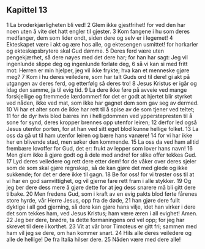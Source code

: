 ## Kapittel 13

1 La broderkjærligheten bli ved!
2 Glem ikke gjestfrihet! for ved den har noen uten å vite det hatt engler til gjester.
3 Kom fangene i hu som deres medfanger, dem som lider ondt, siden dere og selv er i legemet!
4 Ekteskapet være i akt og ære hos alle, og ektesengen usmittet! for horkarler og ekteskapsbrytere skal Gud dømme.
5 Deres ferd være uten pengekjærhet, så dere nøyes med det dere har; for han har sagt: Jeg vil ingenlunde slippe deg og ingenlunde forlate deg,
6 så vi kan si med fritt mot: Herren er min hjelper, jeg vil ikke frykte; hva kan et menneske gjøre meg?
7 Kom i hu deres veiledere, som har talt Guds ord til dere! gi akt på utgangen av deres ferd, og etterfølg så deres tro!
8 Jesus Kristus er igår og idag den samme, ja til evig tid.
9 La dere ikke føre på avveie ved mange forskjellige og fremmede lærdommer! for det er godt at hjertet blir styrket ved nåden, ikke ved mat, som ikke har gagnet dem som gav seg av dermed.
10 Vi har et alter som de ikke har rett til å spise av de som tjener ved teltet;
11 for de dyr hvis blod bæres inn i helligdommen ved ypperstepresten til å sone for synd, deres kropper brennes opp utenfor leiren;
12 derfor led også Jesus utenfor porten, for at han ved sitt eget blod kunne hellige folket.
13 La oss da gå ut til ham utenfor leiren og bære hans vanære!
14 for vi har ikke her en blivende stad, men søker den kommende.
15 La oss da ved ham alltid frembære lovoffer for Gud, det er: frukt av lepper som lover hans navn!
16 Men glem ikke å gjøre godt og å dele med andre! for slike offer tekkes Gud.
17 Lyd deres veiledere og rett dere etter dem! for de våker over deres sjeler som de som skal gjøre regnskap, så de kan gjøre det med glede og ikke sukkende; for det er dere ikke til gagn.
18 Be for oss! for vi trøster oss til at vi har en god samvittighet, og vil gjerne fare rett fram i alle stykker.
19 Og jeg ber dere dess mere å gjøre dette for at jeg dess snarere må bli gitt dere tilbake.
20 Men fredens Gud, som i kraft av en evig pakts blod førte fårenes store hyrde, vår Herre Jesus, opp fra de døde,
21 han gjøre dere fullt dyktige i all god gjerning, så dere kan gjøre hans vilje, idet han virker i dere det som tekkes ham, ved Jesus Kristus; ham være æren i all evighet! Amen.
22 Jeg ber dere, brødre, ta dette formaningens ord vel opp; for jeg har skrevet til dere i korthet.
23 Vit at vår bror Timoteus er gitt fri; sammen med ham vil jeg se dere, om han kommer snart.
24 Hils alle deres veiledere og alle de hellige! De fra Italia hilser dere.
25 Nåden være med dere alle!
